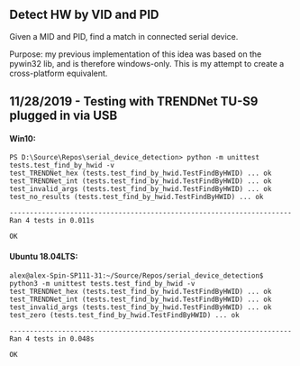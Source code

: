 ## Detect HW by VID and PID
Given a MID and PID, find a match in connected serial device.

Purpose: my previous implementation of this idea was based on the pywin32 lib, and is therefore windows-only.  This is my attempt to create a cross-platform equivalent.

## 11/28/2019 - Testing with TRENDNet TU-S9 plugged in via USB

#### Win10:
```
PS D:\Source\Repos\serial_device_detection> python -m unittest tests.test_find_by_hwid -v
test_TRENDNet_hex (tests.test_find_by_hwid.TestFindByHWID) ... ok
test_TRENDNet_int (tests.test_find_by_hwid.TestFindByHWID) ... ok
test_invalid_args (tests.test_find_by_hwid.TestFindByHWID) ... ok
test_no_results (tests.test_find_by_hwid.TestFindByHWID) ... ok

----------------------------------------------------------------------
Ran 4 tests in 0.011s

OK
```
#### Ubuntu 18.04LTS:
```
alex@alex-Spin-SP111-31:~/Source/Repos/serial_device_detection$ python3 -m unittest tests.test_find_by_hwid -v
test_TRENDNet_hex (tests.test_find_by_hwid.TestFindByHWID) ... ok
test_TRENDNet_int (tests.test_find_by_hwid.TestFindByHWID) ... ok
test_invalid_args (tests.test_find_by_hwid.TestFindByHWID) ... ok
test_zero (tests.test_find_by_hwid.TestFindByHWID) ... ok

----------------------------------------------------------------------
Ran 4 tests in 0.048s

OK
```
